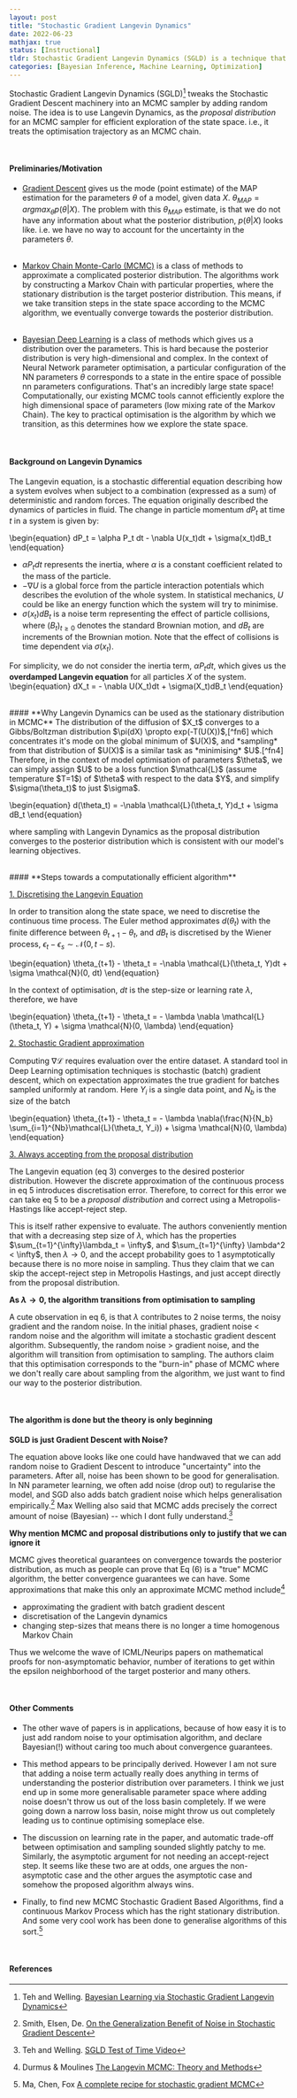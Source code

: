 ```yaml
---
layout: post
title: "Stochastic Gradient Langevin Dynamics"
date: 2022-06-23
mathjax: true
status: [Instructional]
tldr: Stochastic Gradient Langevin Dynamics (SGLD) is a technique that combines stochastic gradient descent with Markov Chain Monte Carlo (MCMC) to efficiently explore high-dimensional parameter spaces, often used in Bayesian deep learning. It introduces random noise, approximates Langevin Dynamics, and eventually converges to the desired posterior distribution. The method involves discretizing Langevin equations, using stochastic gradients, and skipping accept-reject steps as the noise decreases. While it appears to add uncertainty to optimization, some argue it lacks a deep understanding of the posterior distribution. The convergence theory is still a subject of research, but it offers a convenient way to incorporate noise into optimization.
categories: [Bayesian Inference, Machine Learning, Optimization]
---
```


Stochastic Gradient Langevin Dynamics (SGLD)[^fn5] tweaks the Stochastic Gradient Descent machinery
into an MCMC sampler by adding random noise. The idea is to use Langevin Dynamics, as the
*proposal distribution* for an MCMC sampler for efficient exploration of the state space. i.e.,
it treats the optimisation trajectory as an MCMC chain. 

<br>

#### **Preliminaries/Motivation**
* <u> Gradient Descent</u> gives us the mode (point estimate) of the MAP estimation for the
  parameters $\theta$ of a model, given data $X$. $\theta_{MAP} = argmax_{\theta} p(\theta | X)$. The problem with this $\theta_{MAP}$ estimate, is that we do not have any information about what the posterior distribution, $p(\theta|X)$ looks like. i.e. we have no way to account for the uncertainty in the parameters $\theta$. 
<br><br>
* <u>Markov Chain Monte-Carlo (MCMC)</u> is a class of methods to approximate a complicated
  posterior distribution. The algorithms work by constructing a Markov Chain with particular
properties, where the stationary distribution is the target posterior distribution. This means,
if we take transition steps in the state space according  to the MCMC algorithm, we eventually converge towards the posterior distribution. 
<br><br>

* <u>Bayesian Deep Learning</u> is a class of methods which gives us a distribution over the
  parameters. This is hard because the posterior distribution is very high-dimensional and complex. In the context of Neural Network parameter
optimisation, a particular configuration of the NN parameters $\theta$ corresponds to a state
in the entire space of possible nn parameters configurations. That's an incredibly large
state space! Computationally, our existing MCMC tools cannot
efficiently explore the high dimensional space of parameters (low mixing rate of the Markov
Chain). The key to practical optimisation is the algorithm by which we transition, as this
determines how we explore the state space. 

<br>

#### **Background on Langevin Dynamics**
The Langevin equation, is a stochastic differential equation describing how a system
evolves when subject to a combination (expressed as a sum) of deterministic and random forces.
The equation originally described the dynamics of particles in fluid. The change in particle momentum $dP_t$ at time $t$ in a system is given by:

\begin{equation}
dP_t  = \alpha P_t dt  - \nabla U(x_t)dt + \sigma(x_t)dB_t
\end{equation}

* $\alpha P_t dt$ represents the inertia, where $\alpha$ is a constant coefficient related to the mass of the particle.
* $-\nabla U$ is a global force from the particle interaction potentials which describes the
  evolution of the whole system. In statistical mechanics, $U$ could be like an energy function
which the system will try to minimise. 
* $\sigma(x_t)dB_t$ is a noise term representing the effect of particle collisions, where $(B_t)_{t\geq 0}$ denotes the standard Brownian motion, and $dB_t$ are increments of the Brownian motion. Note that the effect of collisions is time dependent via $\sigma(x_t)$.


For simplicity, we do not consider the inertia term, $\alpha P_t dt$, which gives us the
**overdamped Langevin equation** for all particles $X$ of the system.
\begin{equation}
dX_t = - \nabla U(X_t)dt + \sigma(X_t)dB_t
\end{equation}

<br>
#### **Why Langevin Dynamics can be used as the stationary distribution in MCMC**
The distribution of the diffusion of $X_t$  converges to a Gibbs/Boltzman distribution $\pi(dX)
\propto exp(-T(U(X))$,[^fn6] which concentrates it's mode on the global minimum of $U(X)$, and
*sampling* from that distribution of $U(X)$ is a similar task as *minimising* $U$.[^fn4] Therefore,
in the context of model optimisation of parameters $\theta$, we can simply assign $U$ to be a loss function $\mathcal{L}$  (assume temperature $T=1$) of $\theta$ with respect to the data $Y$, and simplify $\sigma(\theta_t)$ to just $\sigma$.

\begin{equation}
d(\theta_t) = -\nabla \mathcal{L}(\theta_t, Y)d_t + \sigma dB_t
\end{equation}

where sampling with Langevin Dynamics as the proposal distribution converges to the posterior distribution which is consistent with our model's learning objectives.

<br>
#### **Steps towards a computationally efficient algorithm**

<u>1. Discretising the Langevin Equation</u>

In order to transition along the state space, we need to discretise the continuous time
process. The Euler method approximates $d(\theta_t)$ with the finite difference between
$\theta_{t+1}-\theta_t$, and $dB_t$ is discretised by the Wiener process, $\epsilon_t - \epsilon_s \sim \mathcal{N}(0, t-s)$.

\begin{equation}
\theta_{t+1} - \theta_t = -\nabla \mathcal{L}(\theta_t, Y)dt + \sigma \mathcal{N}(0, dt)
\end{equation}

In the context of optimisation, $dt$ is the step-size or learning rate $\lambda$, therefore, we
have 

\begin{equation}
\theta_{t+1} - \theta_t = - \lambda \nabla \mathcal{L}(\theta_t, Y) + \sigma \mathcal{N}(0, \lambda)
\end{equation}

<u>2. Stochastic Gradient approximation</u>

Computing $\nabla \mathcal{L}$ requires evaluation over the entire dataset. A standard tool in
Deep Learning optimisation techniques is stochastic (batch) gradient descent, which on
expectation approximates the true gradient for batches sampled uniformly at random. Here $Y_i$
is a single data point, and $N_b$ is the size of the batch 

\begin{equation}
\theta_{t+1} - \theta_t = - \lambda \nabla(\frac{N}{N_b} \sum_{i=1}^{Nb}\mathcal{L}(\theta_t, Y_i)) + \sigma \mathcal{N}(0, \lambda)
\end{equation}

<u>3. Always accepting from the proposal distribution</u>

The Langevin equation (eq 3) converges to the desired posterior distribution. However the
discrete approximation of the continuous process in eq 5 introduces discretisation error.
Therefore, to correct for this error we can take eq 5 to be a *proposal distribution* and
correct using a Metropolis-Hastings like accept-reject step. 

This is itself rather expensive to evaluate. The authors conveniently mention that with a decreasing step size of $\lambda$, which
has the properties $\sum_{t=1}^{\infty}\lambda_t = \infty$, and $\sum_{t=1}^{\infty} \lambda^2 < \infty$, then $\lambda \rightarrow 0$, and the accept probability goes to 1 asymptotically because there is no more noise in sampling. Thus they claim that we can skip the accept-reject step in Metropolis Hastings, and just accept directly from the proposal distribution. 



**As $\lambda \rightarrow 0$, the algorithm transitions from optimisation to sampling**

A cute observation in eq 6, is that $\lambda$ contributes to 2 noise terms, the noisy gradient and the random noise. In the initial phases, gradient noise $<$ random noise and the algorithm will imitate a stochastic gradient descent algorithm. Subsequently, the random noise $>$ gradient noise, and the algorithm will transition from optimisation to sampling. The authors claim that this optimisation corresponds to the "burn-in" phase of MCMC where we don't really care about sampling from the algorithm, we just want to find our way to the posterior distribution. 

<br>

#### **The algorithm is done but the theory is only beginning**

**SGLD is just Gradient Descent with Noise?**

The equation above looks like one could have handwaved that we can add random
noise to Gradient Descent to introduce "uncertainty" into the parameters. After all, noise has been shown
to be good for generalisation. In NN parameter learning, we often add noise (drop out) to
regularise the model, and SGD also adds batch gradient noise which helps generalisation empirically.[^fn1] Max Welling also said that MCMC adds precisely the correct amount of noise (Bayesian) -- which I dont fully understand.[^fn2]

**Why mention MCMC and proposal distributions only to justify that we can ignore it**

MCMC gives theoretical guarantees on convergence towards the posterior distribution, as
much as people can prove that Eq (6) is a "true" MCMC algorithm, the better convergence
guarantees we can have. Some approximations that make this only an approximate MCMC method
include[^fn8] 

* approximating the gradient with batch gradient descent
* discretisation of the Langevin dynamics
* changing step-sizes that means there is no longer a time homogenous Markov Chain

Thus we welcome the wave of ICML/Neurips papers on mathematical proofs for non-asymptomatic behavior, number of iterations to get within the epsilon neighborhood of the target posterior and many others. 

<br>

#### **Other Comments**
* The other wave of papers is in applications, because of how easy it is to just add random noise to your optimisation algorithm, and declare Bayesian(!) without caring too much about convergence guarantees. 

* This method appears to be principally derived. However I am not sure that adding a noise term
  actually really does anything in terms of understanding the posterior distribution over
parameters. I think we just end up in some more generalisable parameter space where adding
noise doesn't throw us out of the loss basin completely. If we were going down a narrow loss
basin, noise might throw us out completely leading us to continue optimising someplace else. 

* The discussion on learning rate in the paper, and automatic trade-off between optimisation and sampling
  sounded slightly patchy to me. Similarly, the asymptotic argument for not needing an accept-reject
step. It seems like these two are at odds, one argues the non-asymptotic case and the other
argues the asymptotic case and somehow the proposed algorithm always wins. 

* Finally, to find new MCMC Stochastic Gradient Based Algorithms, find a continuous Markov
  Process which has the right stationary distribution. And some very cool work has been done to generalise algorithms of this sort.[^fn7]

<br>

#### **References**

[^fn1]: Smith, Elsen, De. [On the Generalization Benefit of Noise in Stochastic Gradient Descent](http://proceedings.mlr.press/v119/smith20a/smith20a.pdf)

[^fn2]: Teh and Welling. [SGLD Test of Time Video](https://crossminds.ai/video/test-of-time-bayesian-inference-via-stochastic-gradient-langevin-dynamics-614bc55f3c7a224a909024e1/)

[^fn3]: Xu et al., [Global Convergence of Langevin Dynamics Based Algorithms for Nonconvex Optimization](https://arxiv.org/abs/1707.06618.pdf)

[^fn4]: Dalalyan. [Theoretical guarantees for approximate sampling from smooth and logconcave densities](https://arxiv.org/pdf/1412.7392.pdf)

[^fn5]: Teh and Welling. [Bayesian Learning via Stochastic Gradient Langevin Dynamics](https://w.stats.ox.ac.uk/~teh/research/compstats/WelTeh2011a.pdf)

[^fn6]: Roberts & Tweedie. [Exponential Convergence of Langevin Distributions and Their Discrete Approximations](https://w.jstor.org/stable/3318418?seq=1)

[^fn7]: Ma, Chen, Fox [A complete recipe for stochastic gradient MCMC](https://arxiv.org/pdf/1506.04696.pdf)

[^fn8]: Durmus & Moulines [The Langevin MCMC: Theory and Methods](https://w.icts.res.in/sites/default/files/paap-2019-08-08-Eric%20Moulines.pdf)
